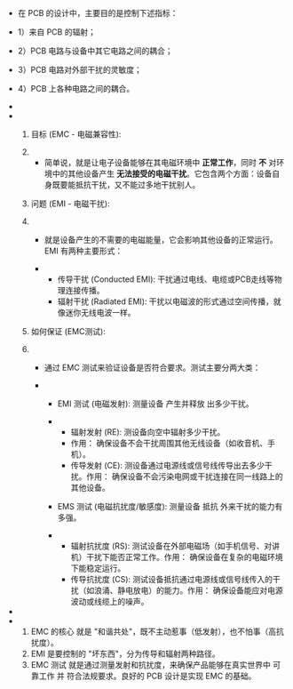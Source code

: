 - 在 PCB 的设计中，主要目的是控制下述指标：

- 1）来自 PCB 的辐射；

- 2）PCB 电路与设备中其它电路之间的耦合；

- 3）PCB 电路对外部干扰的灵敏度； 

- 4）PCB 上各种电路之间的耦合。

-  

- 1. 目标 (EMC - 电磁兼容性):

  2. - 简单说，就是让电子设备能够在其电磁环境中 **正常工作**，同时 **不** 对环境中的其他设备产生 **无法接受的电磁干扰**。它包含两个方面：设备自身既要能抵抗干扰，又不能过多地干扰别人。

  3. 问题 (EMI - 电磁干扰):

  4. - 就是设备产生的不需要的电磁能量，它会影响其他设备的正常运行。EMI 有两种主要形式：

     - - 传导干扰 (Conducted EMI): 干扰通过电线、电缆或PCB走线等物理连接传播。
       - 辐射干扰 (Radiated EMI): 干扰以电磁波的形式通过空间传播，就像迷你无线电波一样。

  5. 如何保证 (EMC测试):

  6. - 通过 EMC 测试来验证设备是否符合要求。测试主要分两大类：

     - - EMI 测试 (电磁发射): 测量设备 产生并释放 出多少干扰。

       - - 辐射发射 (RE): 测设备向空中辐射多少干扰。
         - 作用： 确保设备不会干扰周围其他无线设备（如收音机、手机）。
         - 传导发射         (CE): 测设备通过电源线或信号线传导出去多少干扰。作用： 确保设备不会污染电网或干扰连接在同一线路上的其他设备。

       - EMS 测试        (电磁抗扰度/敏感度): 测量设备 抵抗 外来干扰的能力有多强。

       - - 辐射抗扰度         (RS): 测试设备在外部电磁场（如手机信号、对讲机）干扰下能否正常工作。作用： 确保设备在复杂的电磁环境下能稳定运行。
         - 传导抗扰度         (CS): 测试设备抵抗通过电源线或信号线传入的干扰（如浪涌、静电放电）的能力。作用： 确保设备能应对电源波动或线缆上的噪声。

-  

- 1. EMC 的核心 就是      "和谐共处"，既不主动惹事（低发射），也不怕事（高抗扰度）。
  2. EMI 是要控制的 "坏东西"，分为传导和辐射两种路径。
  3. EMC      测试 就是通过测量发射和抗扰度，来确保产品能够在真实世界中 可靠工作 并 符合法规要求。良好的 PCB      设计是实现 EMC 的基础。